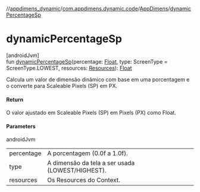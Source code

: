 //[appdimens_dynamic](../../../index.md)/[com.appdimens.dynamic.code](../index.md)/[AppDimens](index.md)/[dynamicPercentageSp](dynamic-percentage-sp.md)

# dynamicPercentageSp

[androidJvm]\
fun [dynamicPercentageSp](dynamic-percentage-sp.md)(percentage: [Float](https://kotlinlang.org/api/core/kotlin-stdlib/kotlin/-float/index.html), type: ScreenType = ScreenType.LOWEST, resources: [Resources](https://developer.android.com/reference/kotlin/android/content/res/Resources.html)): [Float](https://kotlinlang.org/api/core/kotlin-stdlib/kotlin/-float/index.html)

Calcula um valor de dimensão dinâmico com base em uma porcentagem e o converte para Scaleable Pixels (SP) em PX.

#### Return

O valor ajustado em Scaleable Pixels (SP) em Pixels (PX) como Float.

#### Parameters

androidJvm

| | |
|---|---|
| percentage | A porcentagem (0.0f a 1.0f). |
| type | A dimensão da tela a ser usada (LOWEST/HIGHEST). |
| resources | Os Resources do Context. |
